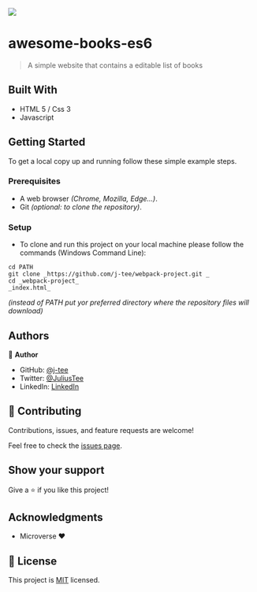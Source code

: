 ![](https://img.shields.io/badge/Microverse-blueviolet)

# awesome-books-es6

> A simple website that contains a editable list of books


## Built With

- HTML 5 / Css 3
- Javascript


## Getting Started

To get a local copy up and running follow these simple example steps.

### Prerequisites

  - A web browser _(Chrome, Mozilla, Edge...)_.
  - Git _(optional: to clone the repository)_.

### Setup

  - To clone and run this project on your local machine please follow the commands (Windows Command Line):
  ```
  cd PATH 
  git clone _https://github.com/j-tee/webpack-project.git _
  cd _webpack-project_
  _index.html_ 
  ```
  _(instead of PATH put yor preferred directory where the repository files will download)_


## Authors

👤 **Author**

- GitHub: [@j-tee](https://github.com/j-tee)
- Twitter: [@JuliusTee](https://twitter.com/JuliusTee)
- LinkedIn: [LinkedIn](www.linkedin.com/in/julius-tetteh-0121ab7b)


## 🤝 Contributing

Contributions, issues, and feature requests are welcome!

Feel free to check the [issues page](../../issues/).

## Show your support

Give a ⭐️ if you like this project!

## Acknowledgments

- Microverse :heart:

## 📝 License

This project is [MIT](./LICENSE) licensed.
